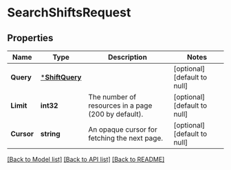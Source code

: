 # SearchShiftsRequest

## Properties
Name | Type | Description | Notes
------------ | ------------- | ------------- | -------------
**Query** | [***ShiftQuery**](ShiftQuery.md) |  | [optional] [default to null]
**Limit** | **int32** | The number of resources in a page (200 by default). | [optional] [default to null]
**Cursor** | **string** | An opaque cursor for fetching the next page. | [optional] [default to null]

[[Back to Model list]](../README.md#documentation-for-models) [[Back to API list]](../README.md#documentation-for-api-endpoints) [[Back to README]](../README.md)

